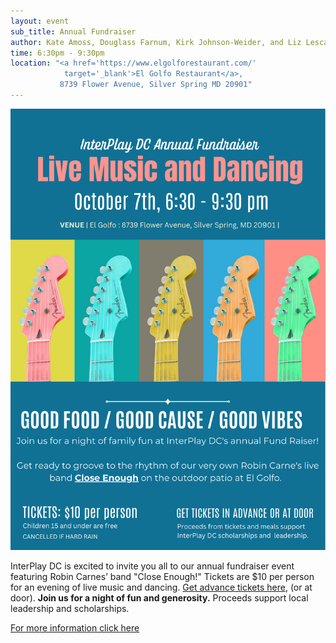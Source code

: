 ```yaml
---
layout: event
sub_title: Annual Fundraiser
author: Kate Amoss, Douglass Farnum, Kirk Johnson-Weider, and Liz Lescault
time: 6:30pm - 9:30pm
location: "<a href='https://www.elgolforestaurant.com/'
            target='_blank'>El Golfo Restaurant</a>,
           8739 Flower Avenue, Silver Spring MD 20901"
---
```


![Annual Fundraiser](/assets/images/AnnualFundraiser.png)

InterPlay DC is excited to invite you all to our annual fundraiser event
featuring Robin Carnes’ band "Close Enough!"  Tickets are $10 per person for an
evening of live music and dancing.
<a href="https://ticketstripe.com/events/1036218"
   target="_blank">Get advance tickets here</a>, (or at door).
**Join us for a night of fun and generosity.**
Proceeds support local leadership and scholarships.

<a href="https://interplay.org/index.cfm/go/events:event/happening_id/3126"
 target="_blank">For more information click here</a>